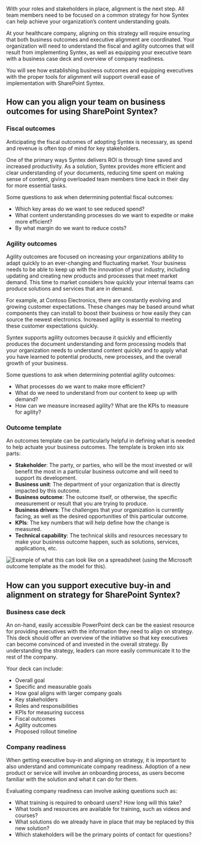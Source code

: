 With your roles and stakeholders in place, alignment is the next step. All team members need to be focused on a common strategy for how Syntex can help achieve your organization’s content understanding goals.

At your healthcare company, aligning on this strategy will require ensuring that both business outcomes and executive alignment are coordinated. Your organization will need to understand the fiscal and agility outcomes that will result from implementing Syntex, as well as equipping your executive team with a business case deck and overview of company readiness.

You will see how establishing business outcomes and equipping executives with the proper tools for alignment will support overall ease of implementation with SharePoint Syntex.

## How can you align your team on business outcomes for using SharePoint Syntex?

### Fiscal outcomes

Anticipating the fiscal outcomes of adopting Syntex is necessary, as spend and revenue is often top of mind for key stakeholders.  

One of the primary ways Syntex delivers ROI is through time saved and increased productivity. As a solution, Syntex provides more efficient and clear understanding of your documents, reducing time spent on making sense of content, giving overloaded team members time back in their day for more essential tasks.

Some questions to ask when determining potential fiscal outcomes:

- Which key areas do we want to see reduced spend?
- What content understanding processes do we want to expedite or make more efficient?
- By what margin do we want to reduce costs?

### Agility outcomes

Agility outcomes are focused on increasing your organizations ability to adapt quickly to an ever-changing and fluctuating market. Your business needs to be able to keep up with the innovation of your industry, including updating and creating new products and processes that meet market demand. This time to market considers how quickly your internal teams can produce solutions and services that are in demand.

For example, at Contoso Electronics, there are constantly evolving and growing customer expectations. These changes may be based around what components they can install to boost their business or how easily they can source the newest electronics. Increased agility is essential to meeting these customer expectations quickly.  

Syntex supports agility outcomes because it quickly and efficiently produces the document understanding and form processing models that your organization needs to understand content quickly and to apply what you have learned to potential products, new processes, and the overall growth of your business.

Some questions to ask when determining potential agility outcomes:

- What processes do we want to make more efficient?
- What do we need to understand from our content to keep up with demand?
- How can we measure increased agility? What are the KPIs to measure for agility?

### Outcome template

An outcomes template can be particularly helpful in defining what is needed to help actuate your business outcomes. The template is broken into six parts:

- **Stakeholder**: The party, or parties, who will be the most invested or will benefit the most in a particular business outcome and will need to support its development.
- **Business unit**: The department of your organization that is directly impacted by this outcome.
- **Business outcome**: The outcome itself, or otherwise, the specific measurement or result that you are trying to produce.
- **Business drivers**: The challenges that your organization is currently facing, as well as the desired opportunities of this particular outcome.
- **KPIs**: The key numbers that will help define how the change is measured.
- **Technical capability**: The technical skills and resources necessary to make your business outcome happen, such as solutions, services, applications, etc.

![Example of what this can look like on a spreadsheet (using the Microsoft outcome template as the model for this).]()

## How can you support executive buy-in and alignment on strategy for SharePoint Syntex?

### Business case deck

An on-hand, easily accessible PowerPoint deck can be the easiest resource for providing executives with the information they need to align on strategy. This deck should offer an overview of the initiative so that key executives can become convinced of and invested in the overall strategy. By understanding the strategy, leaders can more easily communicate it to the rest of the company.

Your deck can include:

- Overall goal
- Specific and measurable goals
- How goal aligns with larger company goals
- Key stakeholders
- Roles and responsibilities
- KPIs for measuring success
- Fiscal outcomes
- Agility outcomes
- Proposed rollout timeline

### Company readiness

When getting executive buy-in and aligning on strategy, it is important to also understand and communicate company readiness. Adoption of a new product or service will involve an onboarding process, as users become familiar with the solution and what it can do for them.  

Evaluating company readiness can involve asking questions such as:

- What training is required to onboard users? How long will this take?
- What tools and resources are available for training, such as videos and courses?
- What solutions do we already have in place that may be replaced by this new solution?
- Which stakeholders will be the primary points of contact for questions?
